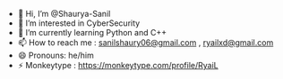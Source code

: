 - 👋 Hi, I’m @Shaurya-Sanil
- 👀 I’m interested in CyberSecurity
- 🌱 I’m currently learning Python and C++
- 📫 How to reach me : sanilshaury06@gmail.com , ryailxd@gmail.com
- 😄 Pronouns: he/him
- ⚡ Monkeytype : https://monkeytype.com/profile/RyaiL

<!---
Shaurya-Sanil/Shaurya-Sanil is a ✨ special ✨ repository because its `README.md` (this file) appears on your GitHub profile.
You can click the Preview link to take a look at your changes.
--->
